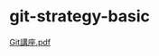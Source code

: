 # git-strategy-basic

[Git講座.pdf](https://github.com/latonaio/git-strategy-basic/files/7407457/Git.pdf)
